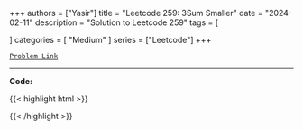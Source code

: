 
+++
authors = ["Yasir"]
title = "Leetcode 259: 3Sum Smaller"
date = "2024-02-11"
description = "Solution to Leetcode 259"
tags = [
    
]
categories = [
    "Medium"
]
series = ["Leetcode"]
+++



[`Problem Link`](https://leetcode.com/problems/3sum-smaller/description/)

---

**Code:**

{{< highlight html >}}

{{< /highlight >}}

